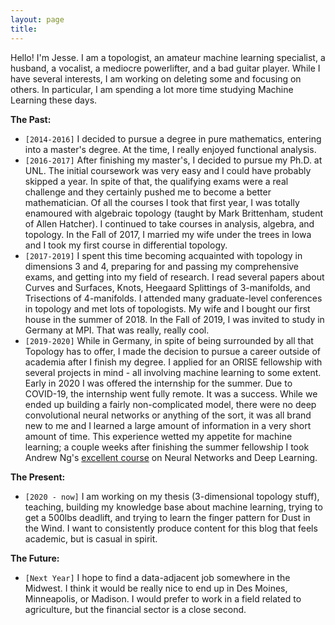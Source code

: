 ```yaml
---
layout: page
title: 
---
```


Hello! I'm Jesse. I am a topologist, an amateur machine learning specialist, a husband, a vocalist, a mediocre powerlifter, and a bad guitar player. While I have several interests, I am working on deleting some and focusing on others. In particular, I am spending a lot more time studying Machine Learning these days.

__The Past:__
* `[2014-2016]` I decided to pursue a degree in pure mathematics, entering into a master's degree. At the time, I really enjoyed functional analysis.
* `[2016-2017]` After finishing my master's, I decided to pursue my Ph.D. at UNL. The initial coursework was very easy and I could have probably skipped a year. In spite of that, the qualifying exams were a real challenge and they certainly pushed me to become a better mathematician. Of all the courses I took that first year, I was totally enamoured with algebraic topology (taught by Mark Brittenham, student of Allen Hatcher). I continued to take courses in analysis, algebra, and topology. In the Fall of 2017, I married my wife under the trees in Iowa and I took my first course in differential topology.
* `[2017-2019]` I spent this time becoming acquainted with topology in dimensions 3 and 4, preparing for and passing my comprehensive exams, and getting into my field of research. I read several papers about Curves and Surfaces, Knots, Heegaard Splittings of 3-manifolds, and Trisections of 4-manifolds. I attended many graduate-level conferences in topology and met lots of topologists. My wife and I bought our first house in the summer of 2018. In the Fall of 2019, I was invited to study in Germany at MPI. That was really, really cool.
* `[2019-2020]` While in Germany, in spite of being surrounded by all that Topology has to offer, I made the decision to pursue a career outside of academia after I finish my degree. I applied for an ORISE fellowship with several projects in mind - all involving machine learning to some extent. Early in 2020 I was offered the internship for the summer. Due to COVID-19, the internship went fully remote. It was a success. While we ended up building a fairly non-complicated model, there were no deep convolutional neural networks or anything of the sort, it was all brand new to me and I learned a large amount of information in a very short amount of time. This experience wetted my appetite for machine learning; a couple weeks after finishing the summer fellowship I took Andrew Ng's [excellent course](https://www.coursera.org/learn/neural-networks-deep-learning/home/welcome) on Neural Networks and Deep Learning.

__The Present:__
* `[2020 - now]` I am working on my thesis (3-dimensional topology stuff), teaching, building my knowledge base about machine learning, trying to get a 500lbs deadlift, and trying to learn the finger pattern for Dust in the Wind. I want to consistently produce content for this blog that feels academic, but is casual in spirit.

__The Future:__
* `[Next Year]` I hope to find a data-adjacent job somewhere in the Midwest. I think it would be really nice to end up in Des Moines, Minneapolis, or Madison. I would prefer to work in a field related to agriculture, but the financial sector is a close second.
